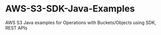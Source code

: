 # AWS-S3-SDK-Java-Examples
AWS S3 Java examples for Operations with Buckets/Objects using SDK, REST APIs
